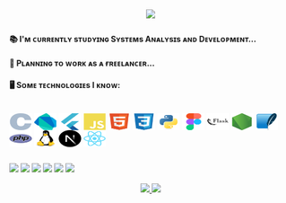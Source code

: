 <h1 align="center">
    <img src="https://readme-typing-svg.herokuapp.com/?font=Righteous&size=35&center=true&vCenter=true&width=500&height=70&duration=4000&lines=Hello+There+!+;+My+name's+João+Pedro!+;Welcome+to+my+GitHub;+I+hope+you+enjoy+it!;" />
</h1>

#### 📚 I'ᴍ ᴄᴜʀʀᴇɴᴛʟʏ sᴛᴜᴅʏɪɴɢ Sʏsᴛᴇᴍs Aɴᴀʟʏsɪs ᴀɴᴅ Dᴇᴠᴇʟᴏᴘᴍᴇɴᴛ...

#### 💼 Pʟᴀɴɴɪɴɢ ᴛᴏ ᴡᴏʀᴋ ᴀs ᴀ ғʀᴇᴇʟᴀɴᴄᴇʀ...

#### 🖥️ Sᴏᴍᴇ ᴛᴇᴄʜɴᴏʟᴏɢɪᴇs I ᴋɴᴏᴡ: 

<div style="display: inline_block"><br>
  <img align="center" alt="joaogomes153-C" height="30" width="40" src="https://raw.githubusercontent.com/devicons/devicon/master/icons/c/c-original.svg">
  <img align="center" alt="joaogomes153-Dart" height="30" width="40" src="https://raw.githubusercontent.com/devicons/devicon/master/icons/dart/dart-original.svg">
  <img align="center" alt="joaogomes153-Flutter" height="30" width="40" src="https://raw.githubusercontent.com/devicons/devicon/master/icons/flutter/flutter-original.svg">
  <img align="center" alt="joaogomes153-Js" height="30" width="40" src="https://raw.githubusercontent.com/devicons/devicon/master/icons/javascript/javascript-plain.svg">
  <img align="center" alt="joaogomes153-HTML" height="30" width="40" src="https://raw.githubusercontent.com/devicons/devicon/master/icons/html5/html5-original.svg">
  <img align="center" alt="joaogomes153-CSS" height="30" width="40" src="https://raw.githubusercontent.com/devicons/devicon/master/icons/css3/css3-original.svg">
  <img align="center" alt="joaogomes153-Python" height="30" width="40" src="https://raw.githubusercontent.com/devicons/devicon/master/icons/python/python-original.svg">
  <img align="center" alt="joaogomes153-figma" height="30" width="40" src="https://raw.githubusercontent.com/devicons/devicon/master/icons/figma/figma-original.svg">
  <img align="center" alt="joaogomes153-flask" height="30" width="40" src="https://raw.githubusercontent.com/devicons/devicon/master/icons/flask/flask-original-wordmark.svg">
  <img align="center" alt="joaogomes153-nodejs" height="30" width="40" src="https://raw.githubusercontent.com/devicons/devicon/master/icons/nodejs/nodejs-original.svg">
  <img align="center" alt="joaogomes153-SQLite" height="30" width="40" src="https://raw.githubusercontent.com/devicons/devicon/master/icons/sqlite/sqlite-original.svg">
  <img align="center" alt="joaogomes153-php" height="30" width="40" src="https://raw.githubusercontent.com/devicons/devicon/master/icons/php/php-original.svg">
  <img align="center" alt="joaogomes153-linux" height="30" width="40" src="https://raw.githubusercontent.com/devicons/devicon/master/icons/linux/linux-original.svg">
  <img align="center" alt="joaogomes153-NextJs" height="30" width="40" src="https://raw.githubusercontent.com/devicons/devicon/master/icons/nextjs/nextjs-original.svg">
  <img align="center" alt="joaogomes153-React" height="30" width="40" src="https://raw.githubusercontent.com/devicons/devicon/master/icons/react/react-original.svg">
    
</div>
  
  ##
 
<div> 
  <a href="" target="_blank"><img src="https://img.shields.io/badge/YouTube-FF0000?style=for-the-badge&logo=youtube&logoColor=white" target="_blank"></a>
  <a href="https://www.instagram.com/jgomes071/" target="_blank"><img src="https://img.shields.io/badge/-Instagram-%23E4405F?style=for-the-badge&logo=instagram&logoColor=white" target="_blank"></a>
 	<a href="" target="_blank"><img src="https://img.shields.io/badge/Twitch-9146FF?style=for-the-badge&logo=twitch&logoColor=white" target="_blank"></a>
 <a href="" target="_blank"><img src="https://img.shields.io/badge/Discord-7289DA?style=for-the-badge&logo=discord&logoColor=white" target="_blank"></a> 
  <a href = "mailto:gomescorreia20751@gmail.com"><img src="https://img.shields.io/badge/-Gmail-%23333?style=for-the-badge&logo=gmail&logoColor=white" target="_blank"></a>
  <a href="" target="_blank"><img src="https://img.shields.io/badge/-LinkedIn-%230077B5?style=for-the-badge&logo=linkedin&logoColor=white" target="_blank"></a>  
</div>

<div align="center"><br>
<a href="https://github.com/joaogomes153">
   <img height="180em" src="https://github-readme-stats.vercel.app/api?username=joaogomes153&theme=cobalt&show_icons=true"/>
   <img height="180em" src="https://github-readme-stats.vercel.app/api/top-langs/?username=joaogomes153&theme=cobalt&layout=compact"/>  
</div>

